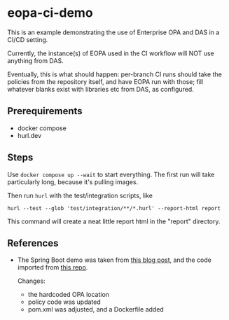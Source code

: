 # eopa-ci-demo

This is an example demonstrating the use of Enterprise OPA and DAS in a CI/CD setting.

Currently, the instance(s) of EOPA used in the CI workflow will NOT use anything from DAS.

Eventually, this is what should happen: per-branch CI runs should take the policies from the
repository itself, and have EOPA run with those; fill whatever blanks exist with libraries
etc from DAS, as configured.

## Prerequirements

- docker compose
- hurl.dev

## Steps

Use `docker compose up --wait` to start everything. The first run will take particularly long,
because it's pulling images.

Then run `hurl` with the test/integration scripts, like

    hurl --test --glob 'test/integration/**/*.hurl' --report-html report

This command will create a neat little report html in the "report" directory.

## References

- The Spring Boot demo was taken from [this blog post](https://sultanov.dev/blog/externalized-authorization-using-opa-and-spring-security/),
  and the code imported from [this repo](https://github.com/anarsultanov/examples/tree/c42d8bf1ea69d5ac3b94e54c552f6dc5a6cad509/spring-security-opa-authz).

  Changes:
  - the hardcoded OPA location
  - policy code was updated
  - pom.xml was adjusted, and a Dockerfile added
